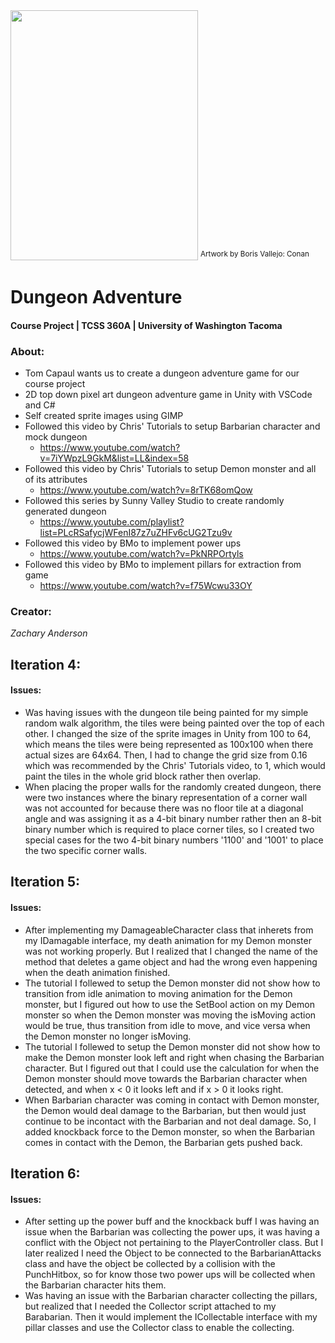 <img src="https://arthive.com/res/media/img/oy1000/work/ec2/28216@2x.webp" width="300" height="400" />
<sup> Artwork by Boris Vallejo: Conan </sup>

Dungeon Adventure
=====
#### Course Project | TCSS 360A | University of Washington Tacoma
### About:
- Tom Capaul wants us to create a dungeon adventure game for our course project
- 2D top down pixel art dungeon adventure game in Unity with VSCode and C#
- Self created sprite images using GIMP
- Followed this video by Chris' Tutorials to setup Barbarian character and mock dungeon
  - https://www.youtube.com/watch?v=7iYWpzL9GkM&list=LL&index=58
- Followed this video by Chris' Tutorials to setup Demon monster and all of its attributes
  - https://www.youtube.com/watch?v=8rTK68omQow
- Followed this series by Sunny Valley Studio to create randomly generated dungeon
  - https://www.youtube.com/playlist?list=PLcRSafycjWFenI87z7uZHFv6cUG2Tzu9v
- Followed this video by BMo to implement power ups
  - https://www.youtube.com/watch?v=PkNRPOrtyls
- Followed this video by BMo to implement pillars for extraction from game
  - https://www.youtube.com/watch?v=f75Wcwu33OY

### Creator:
*Zachary Anderson*

## Iteration 4:
#### Issues:
- Was having issues with the dungeon tile being painted for my simple random walk algorithm, the tiles were being painted over the top of each other. I changed the size of the sprite images in Unity from 100 to 64, which means the tiles were being represented as 100x100 when there actual sizes are 64x64. Then, I had to change the grid size from 0.16 which was recommended by the Chris' Tutorials video, to 1, which would paint the tiles in the whole grid block rather then overlap.
- When placing the proper walls for the randomly created dungeon, there were two instances where the binary representation of a corner wall was not accounted for because there was no floor tile at a diagonal angle and was assigning it as a 4-bit binary number rather then an 8-bit binary number which is required to place corner tiles, so I created two special cases for the two 4-bit binary numbers '1100' and '1001' to place the two specific corner walls.

## Iteration 5:
#### Issues:
- After implementing my DamageableCharacter class that inherets from my IDamagable interface, my death animation for my Demon monster was not working properly. But I realized that I changed the name of the method that deletes a game object and had the wrong even happening when the death animation finished.
- The tutorial I follewed to setup the Demon monster did not show how to transition from idle animation to moving animation for the Demon monster, but I figured out how to use the SetBool action on my Demon monster so when the Demon monster was moving the isMoving action would be true, thus transition from idle to move, and vice versa when the Demon monster no longer isMoving.
- The tutorial I follewed to setup the Demon monster did not show how to make the Demon monster look left and right when chasing the Barbarian character. But I figured out that I could use the calculation for when the Demon monster should move towards the Barbarian character when detected, and when x < 0 it looks left and if x > 0 it looks right.
- When Barbarian character was coming in contact with Demon monster, the Demon would deal damage to the Barbarian, but then would just continue to be incontact with the Barbarian and not deal damage. So, I added knockback force to the Demon monster, so when the Barbarian comes in contact with the Demon, the Barbarian gets pushed back.

## Iteration 6:
#### Issues:
- After setting up the power buff and the knockback buff I was having an issue when the Barbarian was collecting the power ups, it was having a conflict with the Object not pertaining to the PlayerController class. But I later realized I need the Object to be connected to the BarbarianAttacks class and have the object be collected by a collision with the PunchHitbox, so for know those two power ups will be collected when the Barbarian character hits them.
- Was having an issue with the Barbarian character collecting the pillars, but realized that I needed the Collector script attached to my Barabarian. Then it would implement the ICollectable interface with my pillar classes and use the Collector class to enable the collecting.
